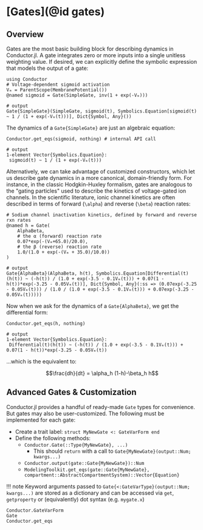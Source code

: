 # [Gates](@id gates)
## Overview
Gates are the most basic building block for describing dynamics in Conductor.jl. A gate
integrates zero or more inputs into a single unitless weighting value. If desired, we can
explicitly define the symbolic expression that models the output of a gate:

```jldoctest gate_example
using Conductor
# Voltage-dependent sigmoid activation
Vₘ = ParentScope(MembranePotential())
@named sigmoid = Gate(SimpleGate, inv(1 + exp(-Vₘ)))

# output
Gate{SimpleGate}(SimpleGate, sigmoid(t), Symbolics.Equation[sigmoid(t) ~ 1 / (1 + exp(-Vₘ(t)))], Dict{Symbol, Any}())
```

The dynamics of a `Gate{SimpleGate}` are just an algebraic equation:

```jldoctest gate_example
Conductor.get_eqs(sigmoid, nothing) # internal API call

# output
1-element Vector{Symbolics.Equation}:
 sigmoid(t) ~ 1 / (1 + exp(-Vₘ(t)))
```

Alternatively, we can take advantage of customized constructors, which let us describe gate
dynamics in a more canonical, domain-friendly form. For instance, in the classic
Hodgkin-Huxley formalism, gates are analogous to the "gating particles" used to describe the
kinetics of voltage-gated ion channels. In the scientific literature, ionic channel kinetics
are often described in terms of forward (``\alpha``) and reverse (``\beta``) reaction rates:

```jldoctest gate_example
# Sodium channel inactivation kinetics, defined by forward and reverse rxn rates
@named h = Gate(
    AlphaBeta,
    # the α (forward) reaction rate
    0.07*exp(-(Vₘ+65.0)/20.0),
    # the β (reverse) reaction rate
    1.0/(1.0 + exp(-(Vₘ + 35.0)/10.0))
)

# output
Gate{AlphaBeta}(AlphaBeta, h(t), Symbolics.Equation[Differential(t)(h(t)) ~ (-h(t)) / (1.0 + exp(-3.5 - 0.1Vₘ(t))) + 0.07(1 - h(t))*exp(-3.25 - 0.05Vₘ(t))], Dict{Symbol, Any}(:ss => (0.07exp(-3.25 - 0.05Vₘ(t))) / (1.0 / (1.0 + exp(-3.5 - 0.1Vₘ(t))) + 0.07exp(-3.25 - 0.05Vₘ(t)))))

```

Now when we ask for the dynamics of a `Gate{AlphaBeta}`, we get the differential form:
```jldoctest gate_example
Conductor.get_eqs(h, nothing)

# output
1-element Vector{Symbolics.Equation}:
 Differential(t)(h(t)) ~ (-h(t)) / (1.0 + exp(-3.5 - 0.1Vₘ(t))) + 0.07(1 - h(t))*exp(-3.25 - 0.05Vₘ(t))
```
...which is the equivalent to:
```math
\frac{dh}{dt} = \alpha_h (1-h)-\beta_h h
```

## Advanced Gates & Customization

Conductor.jl provides a handful of ready-made `Gate` types for convenience. But gates may
also be user-customized. The following must be implemented for each gate:

* Create a trait label: `struct MyNewGate <: GateVarForm end`
* Define the following methods:
    - `Conductor.Gate(::Type{MyNewGate}, ...)`
        * This should `return` with a call to `Gate{MyNewGate}(output::Num; kwargs...)`
    - `Conductor.output(gate::Gate{MyNewGate})::Num`
    - `ModelingToolkit.get_eqs(gate::Gate{MyNewGate}, compartment::AbstractCompartmentSystem)::Vector{Equation}` 

!!! note
    Keyword arguments passed to `Gate{<:GateVarType}(output::Num; kwargs...)` are stored as
    a dictionary and can be accessed via `get`, `getproperty` or (equivalently) dot syntax
    (e.g. `mygate.x`)

```@docs
Conductor.GateVarForm
Gate
Conductor.get_eqs
```
